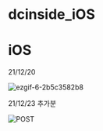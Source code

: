 # dcinside_iOS


# iOS

21/12/20 

![ezgif-6-2b5c3582b8](https://user-images.githubusercontent.com/29563788/146773912-2a5b3b33-980e-40aa-a7a2-32d9066377d5.gif)


21/12/23 추가분

![POST](https://user-images.githubusercontent.com/29563788/147251281-43dde109-7c60-449a-ba22-2b7755cf053f.gif)
